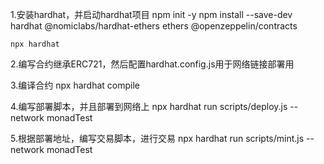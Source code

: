 1.安装hardhat，并启动hardhat项目
    npm init -y
    npm install --save-dev hardhat @nomiclabs/hardhat-ethers ethers @openzeppelin/contracts

    npx hardhat

2.编写合约继承ERC721，然后配置hardhat.config.js用于网络链接部署用

3.编译合约
    npx hardhat compile

4.编写部署脚本，并且部署到网络上
    npx hardhat run scripts/deploy.js --network monadTest

5.根据部署地址，编写交易脚本，进行交易
    npx hardhat run scripts/mint.js --network monadTest
